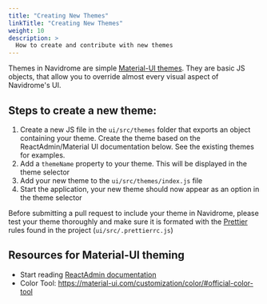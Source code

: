 ```yaml
---
title: "Creating New Themes"
linkTitle: "Creating New Themes"
weight: 10
description: >
  How to create and contribute with new themes
---
```


Themes in Navidrome are simple [Material-UI themes](https://material-ui.com/customization/theming/). They are basic JS 
objects, that allow you to override almost every visual aspect of Navidrome's UI.

## Steps to create a new theme:

1) Create a new JS file in the `ui/src/themes` folder that exports an object containing your theme. Create 
the theme based on the ReactAdmin/Material UI documentation below. 
See the existing themes for examples. 
2) Add a `themeName` property to your theme. This will be displayed in the theme selector
3) Add your new theme to the `ui/src/themes/index.js` file
4) Start the application, your new theme should now appear as an option in the theme selector

Before submitting a pull request to include your theme in Navidrome, please test your theme thoroughly and make sure 
it is formated with the [Prettier](https://prettier.io/) rules found in the project (`ui/src/.prettierrc.js`)

## Resources for Material-UI theming

* Start reading [ReactAdmin documentation](https://marmelab.com/react-admin/Theming.html#writing-a-custom-theme)
* Color Tool: https://material-ui.com/customization/color/#official-color-tool  
